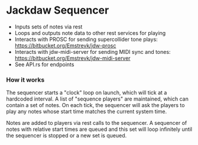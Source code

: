 # Jackdaw Sequencer
- Inputs sets of notes via rest 
- Loops and outputs note data to other rest services for playing
- Interacts with PROSC for sending supercollider tone plays: https://bitbucket.org/Emstrevk/jdw-prosc
- Interacts with jdw-midi-server for sending MIDI sync and tones: https://bitbucket.org/Emstrevk/jdw-midi-server
- See API.rs for endpoints

### How it works
The sequencer starts a "clock" loop on launch, which will tick at a hardcoded interval.
    A list of "sequence players" are maintained, which can contain a set of notes.
    On each tick, the sequencer will ask the players to play any notes whose start time
    matches the current system time.
    
Notes are added to players via rest calls to the sequencer. A sequencer of notes with 
    relative start times are queued and this set will loop infinitely until the 
    sequencer is stopped or a new set is queued.